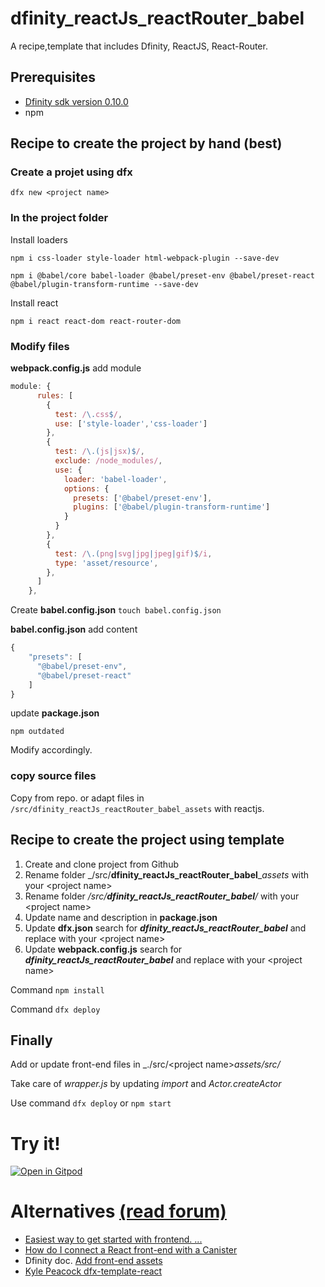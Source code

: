 # dfinity_reactJs_reactRouter_babel

A recipe,template that includes Dfinity, ReactJS, React-Router.

## Prerequisites

* [Dfinity sdk version 0.10.0](https://smartcontracts.org/docs/quickstart/local-quickstart.html)
* npm

## Recipe to create the project by hand (best)

### Create a projet using dfx

`dfx new <project name>`

### In the project folder

Install loaders 

`npm i css-loader style-loader html-webpack-plugin --save-dev`

`npm i @babel/core babel-loader @babel/preset-env @babel/preset-react @babel/plugin-transform-runtime --save-dev`

Install react

`npm i react react-dom react-router-dom`

### Modify files

**webpack.config.js** add module

```javascript
module: {
      rules: [
        { 
          test: /\.css$/,
          use: ['style-loader','css-loader']
        },
        {
          test: /\.(js|jsx)$/,
          exclude: /node_modules/,
          use: {
            loader: 'babel-loader',
            options: {
              presets: ['@babel/preset-env'],
              plugins: ['@babel/plugin-transform-runtime']
            }
          }
        },
        {
          test: /\.(png|svg|jpg|jpeg|gif)$/i,
          type: 'asset/resource',
        },
      ]
    },
```

Create **babel.config.json**
`touch babel.config.json`

**babel.config.json** add content
```javascript
{
    "presets": [
      "@babel/preset-env",
      "@babel/preset-react"
    ]
}
```

update **package.json**

`npm outdated`

Modify accordingly.

### copy source files

Copy from repo. or adapt files in `/src/dfinity_reactJs_reactRouter_babel_assets` with reactjs.


## Recipe to create the project using template

1. Create and clone project from Github
1. Rename folder _/src/**dfinity_reactJs_reactRouter_babel**__assets_ with your <project name\>
1. Rename folder _/src/**dfinity_reactJs_reactRouter_babel**/_ with your <project name\>
1. Update name and description in **package.json**
1. Update **dfx.json** search for _**dfinity_reactJs_reactRouter_babel**_ and replace with your <project name\>
1. Update **webpack.config.js** search for _**dfinity_reactJs_reactRouter_babel**_ and replace with your <project name\>

Command `npm install`

Command `dfx deploy`

## Finally

Add or update front-end files in _./src/\<project name\>_assets/src/_

Take care of *wrapper.js* by updating _import_ and _Actor.createActor_

Use command `dfx deploy` or `npm start`

# Try it!

[![Open in Gitpod](https://gitpod.io/button/open-in-gitpod.svg)](https://gitpod.io/#https://github.com/rbolog/dfinity_reactJs_reactRouter_babel)

# Alternatives [(read forum)](https://forum.dfinity.org/)

* [Easiest way to get started with frontend. ...](https://forum.dfinity.org/t/easiest-way-to-get-started-with-frontend-templates-for-react-vue-svelte-based-on-vitejs/2589?u=rbolog)
* [How do I connect a React front-end with a Canister](https://forum.dfinity.org/t/how-do-i-connect-a-react-front-end-with-a-canister/2301?u=rbolog)
* Dfinity doc. [Add front-end assets](https://sdk.dfinity.org/docs/developers-guide/webpack-config.html)
* [Kyle Peacock dfx-template-react](https://github.com/krpeacock/dfx-template-react)
